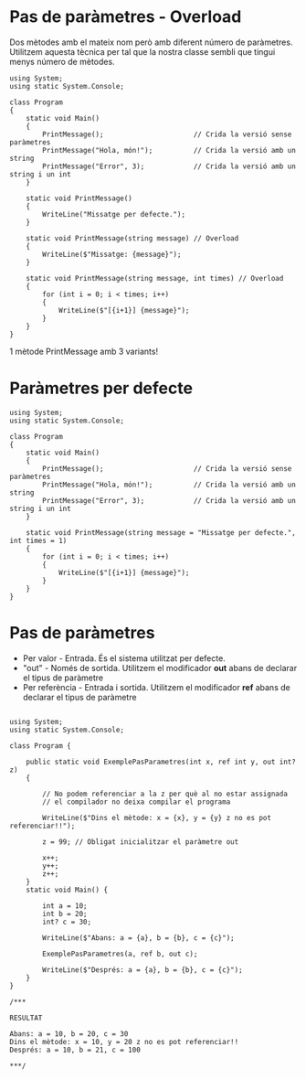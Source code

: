 # Pas de paràmetres - Overload

Dos mètodes amb el mateix nom però amb diferent número de paràmetres. Utilitzem aquesta tècnica per tal que la nostra classe sembli que tingui menys número de mètodes.

```CSharp
using System;
using static System.Console;

class Program
{
    static void Main()
    {
        PrintMessage();                      // Crida la versió sense paràmetres
        PrintMessage("Hola, món!");          // Crida la versió amb un string
        PrintMessage("Error", 3);            // Crida la versió amb un string i un int
    }

    static void PrintMessage()
    {
        WriteLine("Missatge per defecte.");
    }

    static void PrintMessage(string message) // Overload
    {
        WriteLine($"Missatge: {message}");
    }

    static void PrintMessage(string message, int times) // Overload
    {
        for (int i = 0; i < times; i++)
        {
            WriteLine($"[{i+1}] {message}");
        }
    }
}
```

1 mètode PrintMessage amb 3 variants!

# Paràmetres per defecte

```CSharp
using System;
using static System.Console;

class Program
{
    static void Main()
    {
        PrintMessage();                      // Crida la versió sense paràmetres
        PrintMessage("Hola, món!");          // Crida la versió amb un string
        PrintMessage("Error", 3);            // Crida la versió amb un string i un int
    }

    static void PrintMessage(string message = "Missatge per defecte.", int times = 1)
    {
        for (int i = 0; i < times; i++)
        {
            WriteLine($"[{i+1}] {message}");
        }
    }
}
```

# Pas de paràmetres

- Per valor - Entrada. És el sistema utilitzat per defecte.
- "out" - Només de sortida. Utilitzem el modificador **out** abans de declarar el tipus de paràmetre
- Per referència - Entrada i sortida. Utilitzem el modificador **ref** abans de declarar el tipus de paràmetre

```CSharp

using System;
using static System.Console;

class Program {

    public static void ExemplePasParametres(int x, ref int y, out int? z)
    {
        
        // No podem referenciar a la z per què al no estar assignada 
        // el compilador no deixa compilar el programa

        WriteLine($"Dins el mètode: x = {x}, y = {y} z no es pot referenciar!!"); 
        
        z = 99; // Obligat inicialitzar el paràmetre out

        x++;
        y++;
        z++;
    }
    static void Main() {

        int a = 10;
        int b = 20;
        int? c = 30;

        WriteLine($"Abans: a = {a}, b = {b}, c = {c}");
        
        ExemplePasParametres(a, ref b, out c);
        
        WriteLine($"Després: a = {a}, b = {b}, c = {c}");
    }
}

/*** 

RESULTAT

Abans: a = 10, b = 20, c = 30
Dins el mètode: x = 10, y = 20 z no es pot referenciar!!
Després: a = 10, b = 21, c = 100

***/
```



